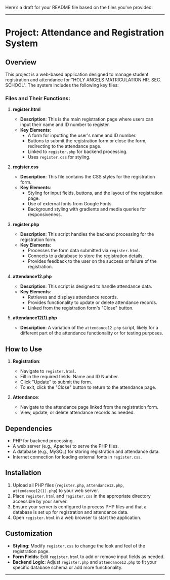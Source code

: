 Here’s a draft for your README file based on the files you've provided:

---

# Project: Attendance and Registration System

## Overview
This project is a web-based application designed to manage student registration and attendance for "HOLY ANGELS MATRICULATION HR. SEC. SCHOOL". The system includes the following key files:

### Files and Their Functions:
1. **register.html**
   - **Description**: This is the main registration page where users can input their name and ID number to register.
   - **Key Elements**:
     - A form for inputting the user's name and ID number.
     - Buttons to submit the registration form or close the form, redirecting to the attendance page.
     - Linked to `register.php` for backend processing.
     - Uses `register.css` for styling.

2. **register.css**
   - **Description**: This file contains the CSS styles for the registration form.
   - **Key Elements**:
     - Styling for input fields, buttons, and the layout of the registration page.
     - Use of external fonts from Google Fonts.
     - Background styling with gradients and media queries for responsiveness.

3. **register.php**
   - **Description**: This script handles the backend processing for the registration form.
   - **Key Elements**:
     - Processes the form data submitted via `register.html`.
     - Connects to a database to store the registration details.
     - Provides feedback to the user on the success or failure of the registration.

4. **attendance12.php**
   - **Description**: This script is designed to handle attendance data.
   - **Key Elements**:
     - Retrieves and displays attendance records.
     - Provides functionality to update or delete attendance records.
     - Linked from the registration form's "Close" button.

5. **attendance12(1).php**
   - **Description**: A variation of the `attendance12.php` script, likely for a different part of the attendance functionality or for testing purposes.

## How to Use
1. **Registration**:
   - Navigate to `register.html`.
   - Fill in the required fields: Name and ID Number.
   - Click "Update" to submit the form.
   - To exit, click the "Close" button to return to the attendance page.

2. **Attendance**:
   - Navigate to the attendance page linked from the registration form.
   - View, update, or delete attendance records as needed.

## Dependencies
- PHP for backend processing.
- A web server (e.g., Apache) to serve the PHP files.
- A database (e.g., MySQL) for storing registration and attendance data.
- Internet connection for loading external fonts in `register.css`.

## Installation
1. Upload all PHP files (`register.php`, `attendance12.php`, `attendance12(1).php`) to your web server.
2. Place `register.html` and `register.css` in the appropriate directory accessible by your server.
3. Ensure your server is configured to process PHP files and that a database is set up for registration and attendance data.
4. Open `register.html` in a web browser to start the application.

## Customization
- **Styling**: Modify `register.css` to change the look and feel of the registration page.
- **Form Fields**: Edit `register.html` to add or remove input fields as needed.
- **Backend Logic**: Adjust `register.php` and `attendance12.php` to fit your specific database schema or add more functionality.
---
